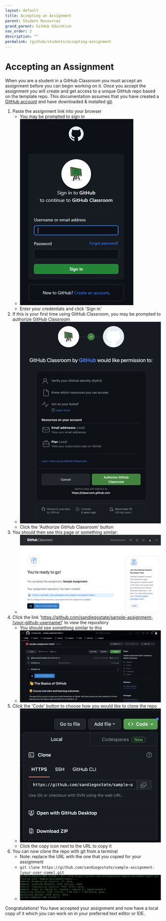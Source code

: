 ```yaml
---
layout: default
title: Accepting an Assignment
parent: Student Resources
grand_parent: GitHub Education
nav_order: 2
description: ""
permalink: /github/students/accepting-assignment
---
```


# Accepting an Assignment
When you are a student in a GitHub Classroom you must accept an assignment before you can begin working on it.
Once you accept the assignment you will create and get access to a unique GitHub repo based on the template repo.
This documentation assumes that you have created a [GitHub account](/github/students/creating-account) and have downloaded & installed [git](https://git-scm.com/downloads).

1. Paste the assignment link into your browser
    - You may be prompted to sign in
    - ![](/images/github/accepting-assignment-1.png)
    - Enter your credentials and click 'Sign in'
1. If this is your first time using GitHub Classroom, you may be prompted to authorize GitHub Classroom
    - ![](/images/github/accepting-assignment-2.png)
    - Click the 'Authorize GitHub Classroom' button
1. You should then see this page or something similar:
    - ![](/images/github/accepting-assignment-3.png)
1. Click the link 'https://github.com/sandiegostate/sample-assignment-[your-github-username]' to view the repository
    - You should see something similar to this
    - ![](/images/github/accepting-assignment-4.png)
1. Click the 'Code' button to choose how you would like to clone the repo
    - ![](/images/github/accepting-assignment-5.png)
    - Click the copy icon next to the URL to copy it
1. You can now clone the repo with git from a terminal
    - Note: replace the URL with the one that you copied for your assignment
    - `git clone https://github.com/sandiegostate/sample-assignment-[your-user-name].git`
    - ![](/images/github/accepting-assignment-6.png)

Congratulations! You have accepted your assignment and now have a local copy of it which you can work on in your preferred text editor or IDE.
